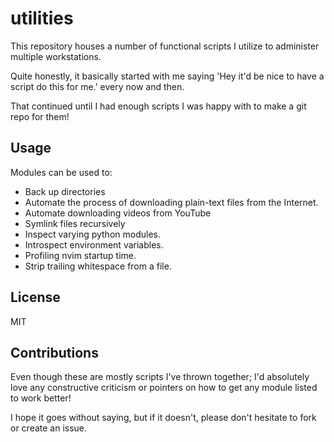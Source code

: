 # utilities

This repository houses a number of functional scripts I utilize to
administer multiple workstations.

Quite honestly, it basically started with me saying 'Hey it'd be nice to
have a script do this for me.' every now and then.

That continued until I had enough scripts I was happy with to make a git repo
for them!

## Usage

Modules can be used to:

- Back up directories
- Automate the process of downloading plain-text files from the Internet.
- Automate downloading videos from YouTube
- Symlink files recursively
- Inspect varying python modules.
- Introspect environment variables.
- Profiling nvim startup time.
- Strip trailing whitespace from a file.

## License

MIT

## Contributions

Even though these are mostly scripts I've thrown together;
I'd absolutely love any constructive criticism or
pointers on how to get any module listed to work better!

I hope it goes without saying, but if it doesn't, please don't hesitate
to fork or create an issue.
